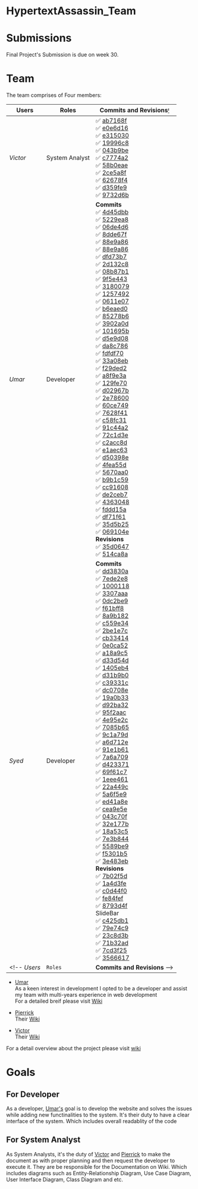 # HypertextAssassin_Team


# Submissions 
Final Project's Submission is due on week 30.

# Team

The team comprises of Four members:

Users | Roles | Commits and Revisions[ᶦ](https://github.com/DMU-CTEC2902-2022/HypertextAssassin_Team#team "Hovering will show the details")
--- | --- | ---
*Victor* | System Analyst |   ✅ [ab7168f](https://github.com/DMU-CTEC2902-2022/HypertextAssassin_Team/wiki/Home/ab7168f0c17c56bf15523f6e20012c7222c18037 "My contribution on home page") <br> ✅ [e0e6d16](https://github.com/DMU-CTEC2902-2022/HypertextAssassin_Team/wiki/Home/e0e6d16518b32fc7bb33174089a08e793c8a6a3a "My contribution on home page")  <br> ✅ [e315030](https://github.com/DMU-CTEC2902-2022/HypertextAssassin_Team/wiki/Documentations-and-Diagrams/e315030d8b38a8dd8bd7d1012aaffdefe9b41f13 "My contribution on planning diagrams")  <br> ✅ [19996c8](https://github.com/DMU-CTEC2902-2022/HypertextAssassin_Team/wiki/Documentations-and-Diagrams/19996c8d0d6553923ed2fc14effe24b2de8c48ec "My contribution on planning diagrams") <br> ✅ [043b9be](https://github.com/DMU-CTEC2902-2022/HypertextAssassin_Team/wiki/Victor-Too-Hau-An---Coordinator-role/043b9be4875d6049f9283a24b35d907162769595 "My contribution on my wiki")  <br> ✅ [c7774a2](https://github.com/DMU-CTEC2902-2022/HypertextAssassin_Team/wiki/Victor-Too-Hau-An---Coordinator-role/c7774a2d73756a8435a5c5f73be88ed9ae1f46a1 "My contribution on my wiki")  <br> ✅ [58b0eae](https://github.com/DMU-CTEC2902-2022/HypertextAssassin_Team/wiki/Victor-Too-Hau-An---Coordinator-role/58b0eae433404b4cefafb9760174684e95d28b76 "My contribution on my wiki")  <br> ✅ [2ce5a8f](https://github.com/DMU-CTEC2902-2022/HypertextAssassin_Team/wiki/Victor-Too-Hau-An---Coordinator-role/2ce5a8fee02df9d43efe90d106907364a1a7aefc "My contribution on my wiki")  <br> ✅ [62678f4](https://github.com/DMU-CTEC2902-2022/HypertextAssassin_Team/wiki/Victor-Too-Hau-An---Coordinator-role/62678f49e44630a57b8fb1c8658fa844c121fa79) <br> ✅ [d359fe9](https://github.com/DMU-CTEC2902-2022/HypertextAssassin_Team/wiki/Victor-Too-Hau-An---Coordinator-role/d359fe90659079b26527345d5f759899e6c3f8ea  "My contribution on my wiki")  <br> ✅ [9732d6b](https://github.com/DMU-CTEC2902-2022/HypertextAssassin_Team/wiki/Victor-Too-Hau-An---Coordinator-role/9732d6b60849b576a7ba1ab1bd03fec4c8a706c5 "My contribution on my wiki")
*Umar* | Developer |   **Commits**   <br>✅ [4d45dbb](https://github.com/DMU-CTEC2902-2022/HypertextAssassin_Team/commit/4d45dbbb0164b37ed7b9fd7af682c25bd0ef67d8)  <br> ✅ [5229ea8](https://github.com/DMU-CTEC2902-2022/HypertextAssassin_Team/commit/5229ea84edaad9c67f475f7bc602cb69b716096a)   <br>✅ [06de4d6](https://github.com/DMU-CTEC2902-2022/HypertextAssassin_Team/commit/06de4d6d6a989d69fd2d7687f6537745c0cfab9b)   <br>✅ [8dde67f](https://github.com/DMU-CTEC2902-2022/HypertextAssassin_Team/commit/8dde67f631027186b99c1b948704b5b05b73452a)   <br>✅ [88e9a86](https://github.com/DMU-CTEC2902-2022/HypertextAssassin_Team/commit/8dde67f631027186b99c1b948704b5b05b73452a)   <br>✅ [88e9a86](https://github.com/DMU-CTEC2902-2022/HypertextAssassin_Team/commit/88e9a86f62aec512903325d82624ee471c3c7c47)   <br>✅ [dfd73b7](https://github.com/DMU-CTEC2902-2022/HypertextAssassin_Team/commit/dfd73b71b7dc29bfb94a917a7f5d9de11c0b70cb)   <br>✅ [2d132c8](https://github.com/DMU-CTEC2902-2022/HypertextAssassin_Team/commit/2d132c8317f4178fad570745d420a00b450f6e04)   <br>✅ [08b87b1](https://github.com/DMU-CTEC2902-2022/HypertextAssassin_Team/commit/08b87b12ba32f622ba15d47c42a54282083254bd)   <br>✅ [9f5e443](https://github.com/DMU-CTEC2902-2022/HypertextAssassin_Team/commit/9f5e4433e8b0e71bcdc8e25c407969b0996aebb6)   <br>✅ [3180079](https://github.com/DMU-CTEC2902-2022/HypertextAssassin_Team/commit/3180079b390a14377d8feb3678da952b6c6accbb)   <br>✅ [1257492](https://github.com/DMU-CTEC2902-2022/HypertextAssassin_Team/commit/1257492a367ed9ec0a90f1635c9e833ec06677f8)   <br>✅ [0611e07](https://github.com/DMU-CTEC2902-2022/HypertextAssassin_Team/commit/0611e07ade66350a83a538a00bfd4fc9728aed80)   <br>✅ [b6eaed0](https://github.com/DMU-CTEC2902-2022/HypertextAssassin_Team/commit/b6eaed0e3942d77d48591efda36c568168d2c3e9)   <br>✅ [85278b6](https://github.com/DMU-CTEC2902-2022/HypertextAssassin_Team/commit/85278b68f3fa7502250edc378618926ac971eaa7)   <br>✅ [3902a0d](https://github.com/DMU-CTEC2902-2022/HypertextAssassin_Team/commit/3902a0dd2875a3337dfa3336f97296560bbd40a7)   <br>✅ [101695b](https://github.com/DMU-CTEC2902-2022/HypertextAssassin_Team/commit/101695b67b62f85ff596b110dfebfc6779802d58)   <br>✅ [d5e9d08](https://github.com/DMU-CTEC2902-2022/HypertextAssassin_Team/commit/d5e9d08fe3d9de2be02ff1a6a90f9230fe0b8b2e)   <br>✅ [da8c786](https://github.com/DMU-CTEC2902-2022/HypertextAssassin_Team/commit/da8c786d62eeb339d99e733714c3792b21e7a9b8)   <br>✅ [fdfdf70](https://github.com/DMU-CTEC2902-2022/HypertextAssassin_Team/commit/fdfdf70297623fbddbfbf1b7d713482dedf91b7c)   <br>✅ [33a08eb](https://github.com/DMU-CTEC2902-2022/HypertextAssassin_Team/commit/33a08eb2d55039d7026b391c6003c85810d00304)   <br>✅ [f29ded2](https://github.com/DMU-CTEC2902-2022/HypertextAssassin_Team/commit/f29ded2b01d3c486263eeb09f6d0f9db74fa43cb)   <br>✅ [a8f9e3a](https://github.com/DMU-CTEC2902-2022/HypertextAssassin_Team/commit/a8f9e3a2b6338d1ef7ba45bb29f22d8f2e99d093)   <br>✅ [129fe70](https://github.com/DMU-CTEC2902-2022/HypertextAssassin_Team/commit/129fe7011ec720550ebfd55a297244cf7fa8a80f)   <br>✅ [d02967b](https://github.com/DMU-CTEC2902-2022/HypertextAssassin_Team/commit/d02967baef08c64a7c673b423607d833062b6b12)   <br>✅ [2e78600](https://github.com/DMU-CTEC2902-2022/HypertextAssassin_Team/commit/2e78600c6da2e7fb0a614dee8afc2b3da7946aa7)   <br>✅ [60ce749](https://github.com/DMU-CTEC2902-2022/HypertextAssassin_Team/commit/60ce749f9057efa803ab4428c15f7aeb94c34335)   <br>✅ [7628f41](https://github.com/DMU-CTEC2902-2022/HypertextAssassin_Team/commit/7628f417697b5d5cf0f7107547299a03563d93f5)   <br>✅ [c58fc31](https://github.com/DMU-CTEC2902-2022/HypertextAssassin_Team/commit/c58fc315bfbabd6c263f94d1aba453948714d5ed)   <br>✅ [91c44a2](https://github.com/DMU-CTEC2902-2022/HypertextAssassin_Team/commit/91c44a2c8f575999f63c0b293f83080fa63d89df)   <br>✅ [72c1d3e](https://github.com/DMU-CTEC2902-2022/HypertextAssassin_Team/commit/72c1d3ed6b1eb10ca1a2319f0b3f5a6849d99808)   <br>✅ [c2acc8d](https://github.com/DMU-CTEC2902-2022/HypertextAssassin_Team/commit/c2acc8d66086b3998208d331fb034e7994c8fcec)   <br>✅ [e1aec63](https://github.com/DMU-CTEC2902-2022/HypertextAssassin_Team/commit/e1aec6386cdb060e174c7628c1c3283339636877)   <br>✅ [d50398e](https://github.com/DMU-CTEC2902-2022/HypertextAssassin_Team/commit/d50398e1ed8db19d2cb40fd350aa5d6fa1a9fdaa)   <br>✅ [4fea55d](https://github.com/DMU-CTEC2902-2022/HypertextAssassin_Team/commit/4fea55d319f2c4beb7ba81bd17947491530b251d)   <br>✅ [5670aa0](https://github.com/DMU-CTEC2902-2022/HypertextAssassin_Team/commit/5670aa01539965b4ebecc071ffb88d8468a47e72)   <br>✅ [b9b1c59](https://github.com/DMU-CTEC2902-2022/HypertextAssassin_Team/commit/b9b1c5972e53c06644bc3637748d817552d473ad)   <br>✅ [cc91608](https://github.com/DMU-CTEC2902-2022/HypertextAssassin_Team/commit/cc916086f15de3dc1a63d1031bc02b559cdf7e4a)   <br>✅ [de2ceb7](https://github.com/DMU-CTEC2902-2022/HypertextAssassin_Team/commit/de2ceb745c011dc4a33dad1b843d4998246d7deb)   <br>✅ [4363048](https://github.com/DMU-CTEC2902-2022/HypertextAssassin_Team/commit/4363048ce883839eb170aa3c97659e6badf406a8)   <br>✅ [fddd15a](https://github.com/DMU-CTEC2902-2022/HypertextAssassin_Team/commit/fddd15af80ac4aee6390b1f452eed042fc98485e)   <br>✅ [df71f61](https://github.com/DMU-CTEC2902-2022/HypertextAssassin_Team/commit/df71f6108d72658609b7f8163e6e361bd4d7d688)   <br>✅ [35d5b25](https://github.com/DMU-CTEC2902-2022/HypertextAssassin_Team/commit/35d5b2578ed0f66aedceeb2d384d2d48c2e2f3f8)   <br>✅ [069104e](https://github.com/DMU-CTEC2902-2022/HypertextAssassin_Team/commit/069104e2c8e3e26f5b88eb6cdedf6a878bc7cbb7)   <br> **Revisions**   <br>✅ [35d0647](https://github.com/DMU-CTEC2902-2022/HypertextAssassin_Team/wiki/Home/35d0647c01c675e98a6ae902a09595bb561a3d95 "My work on team's wiki")   <br>✅ [514ca8a](https://github.com/DMU-CTEC2902-2022/HypertextAssassin_Team/wiki/Umar's-Wiki/514ca8aa8841407feae9c30f1998ab34c6135c9e "My work on my own wiki")  
*Syed* | Developer |   **Commits**   <br>✅ [dd3830a](https://github.com/DMU-CTEC2902-2022/HypertextAssassin_Team/commit/dd3830a3239921d42c04cebf861e862b2fa51195) <br>✅ [7ede2e8](https://github.com/DMU-CTEC2902-2022/HypertextAssassin_Team/commit/7ede2e814d03a936e7aeaf04d19b3c721dc7d0aa)<br>✅ [1000118](https://github.com/DMU-CTEC2902-2022/HypertextAssassin_Team/commit/100011823f953fce95078f2fdb006ad106d8c553) <br>✅ [3307aaa](https://github.com/DMU-CTEC2902-2022/HypertextAssassin_Team/commit/3307aaad5e9260f71a61cd352630dbb69986431b) <br>✅ [0dc2be9](https://github.com/DMU-CTEC2902-2022/HypertextAssassin_Team/commit/0dc2be913a356927ceabe0a1af6e63f68e50f38f) <br>✅ [f61bff8](https://github.com/DMU-CTEC2902-2022/HypertextAssassin_Team/commit/f61bff8ea657d20bc19fb90903db1d7892c62029) <br>✅ [8a9b182](https://github.com/DMU-CTEC2902-2022/HypertextAssassin_Team/commit/8a9b1826b38a37853f2f632b828c5b882a901faf) <br>✅ [c559e34](https://github.com/DMU-CTEC2902-2022/HypertextAssassin_Team/commit/c559e346d31b32cba5eea51ba3ac7246d0600674) <br>✅ [2be1e7c](https://github.com/DMU-CTEC2902-2022/HypertextAssassin_Team/commit/2be1e7ca77aa8ba1420b7f8e1166e1e1d0c6d79c) <br>✅ [cb33414](https://github.com/DMU-CTEC2902-2022/HypertextAssassin_Team/commit/cb33414167be5fa2f8cf85b39672999c297b0c55) <br>✅ [0e0ca52](https://github.com/DMU-CTEC2902-2022/HypertextAssassin_Team/commit/0e0ca524d249712bb5c4931fd6d64a49f32bf304) <br>✅ [a18a9c5](https://github.com/DMU-CTEC2902-2022/HypertextAssassin_Team/commit/a18a9c5ce71a7e06f0f4f4c2eb35fb39907b552b) <br>✅ [d33d54d](https://github.com/DMU-CTEC2902-2022/HypertextAssassin_Team/commit/d33d54d5b9ce9ed3737f6aea1e9d2f507e913081) <br>✅ [1405eb4](https://github.com/DMU-CTEC2902-2022/HypertextAssassin_Team/commit/1405eb485385b0683d3d0e61f659c1e0176e1cd2) <br>✅ [d31b9b0](https://github.com/DMU-CTEC2902-2022/HypertextAssassin_Team/commit/d31b9b0e770b1966a2f4f6936d852d9c1b9a0147) <br>✅ [c39331c](https://github.com/DMU-CTEC2902-2022/HypertextAssassin_Team/commit/c39331c0f39b1368c1e7781a658dfde87c272527) <br>✅ [dc0708e](https://github.com/DMU-CTEC2902-2022/HypertextAssassin_Team/commit/dc0708efd48d5d6ba730c7c0eae0f3cd3f1b45ec) <br>✅ [19a0b33](https://github.com/DMU-CTEC2902-2022/HypertextAssassin_Team/commit/19a0b33a4177c126aec1563a2bcb7d5f7eb41e21) <br>✅ [d92ba32](https://github.com/DMU-CTEC2902-2022/HypertextAssassin_Team/commit/d92ba32026fcfbea44f131eedffb659a38e392e5) <br>✅ [95f2aac](https://github.com/DMU-CTEC2902-2022/HypertextAssassin_Team/commit/95f2aac11cf420a75537bec5d2a3815402b5060a) <br>✅ [4e95e2c](https://github.com/DMU-CTEC2902-2022/HypertextAssassin_Team/commit/4e95e2c1a0c814769a24e3d749b6a60955b64b49) <br>✅ [7085b65](https://github.com/DMU-CTEC2902-2022/HypertextAssassin_Team/commit/7085b651fe3ab140cc57314f8fee5959939c1522) <br>✅ [9c1a79d](https://github.com/DMU-CTEC2902-2022/HypertextAssassin_Team/commit/9c1a79dfd896353443a1dace8e4422214f87faee) <br>✅ [a6d712e](https://github.com/DMU-CTEC2902-2022/HypertextAssassin_Team/commit/a6d712e0220bd9ba8e55674db2706598af514dd9) <br>✅ [91e1b61](https://github.com/DMU-CTEC2902-2022/HypertextAssassin_Team/commit/91e1b61ed42b22caf41d3c389e16c57703b9b202) <br>✅ [7a6a709](https://github.com/DMU-CTEC2902-2022/HypertextAssassin_Team/commit/7a6a7094ace8ba66fcf471c41acd70cdaefde98b) <br>✅ [d423371](https://github.com/DMU-CTEC2902-2022/HypertextAssassin_Team/commit/d423371455a54db53864ac29863a7c57cd9f0247) <br>✅ [69f61c7](https://github.com/DMU-CTEC2902-2022/HypertextAssassin_Team/commit/69f61c7947338e2fec5277764c1cd97a95c5b9ca) <br>✅ [1eee461](https://github.com/DMU-CTEC2902-2022/HypertextAssassin_Team/commit/1eee461b4031166f1c11f14d9a4d2b50d96a2ccf) <br>✅ [22a449c](https://github.com/DMU-CTEC2902-2022/HypertextAssassin_Team/commit/22a449c303e5ed77a7771ed46ddf95a0d7153dba) <br>✅ [5a6f5e9](https://github.com/DMU-CTEC2902-2022/HypertextAssassin_Team/commit/5a6f5e9759d4f5286c2242066f02df2d9d812c2a) <br>✅ [ed41a8e](https://github.com/DMU-CTEC2902-2022/HypertextAssassin_Team/commit/ed41a8e6b9621a3645d87a4955bc4db2ffd039ec) <br>✅ [cea9e5e](https://github.com/DMU-CTEC2902-2022/HypertextAssassin_Team/commit/cea9e5ee444c072096f7788d753935b74a1f571e) <br>✅ [043c70f](https://github.com/DMU-CTEC2902-2022/HypertextAssassin_Team/commit/043c70fdc0b14e09857ae7f9fb908b507eb6832c) <br>✅ [32e177b](https://github.com/DMU-CTEC2902-2022/HypertextAssassin_Team/commit/32e177b8b892ebb7fad6a9ab5fcb460a78f7e41b) <br>✅ [18a53c5](https://github.com/DMU-CTEC2902-2022/HypertextAssassin_Team/commit/18a53c53daafc91546b1880a9c6688672efe58e0) <br>✅ [7e3b844](https://github.com/DMU-CTEC2902-2022/HypertextAssassin_Team/commit/7e3b844e1652fbc7955ace4b4f957c112825d981) <br>✅ [5589be9](https://github.com/DMU-CTEC2902-2022/HypertextAssassin_Team/commit/5589be9d9996af1faf14776f9b5dc891e6fd11b1) <br>✅ [f5301b5](https://github.com/DMU-CTEC2902-2022/HypertextAssassin_Team/commit/f5301b57d0fae8cf688b08e4b369318bc1cac872) <br>✅ [3e483eb](https://github.com/DMU-CTEC2902-2022/HypertextAssassin_Team/commit/3e483ebb0712b7315986dcde94ec3d88758e0bb3) <br> **Revisions**<br>✅ [7b02f5d](https://github.com/DMU-CTEC2902-2022/HypertextAssassin_Team/wiki/Team-Protocols/7b02f5d38c92882dc9aa0f98fda7f4b00a666420) <br>✅ [1a4d3fe](https://github.com/DMU-CTEC2902-2022/HypertextAssassin_Team/wiki/Documentations-and-Diagrams/1a4d3fea117ecec73ec6a585b4424ccd0ea2808d)  <br>✅ [c0d44f0](https://github.com/DMU-CTEC2902-2022/HypertextAssassin_Team/wiki/Syed's-Wiki/c0d44f01ce187f7f911aa940b5173bcc0996d713) <br>✅ [fe84fef](https://github.com/DMU-CTEC2902-2022/HypertextAssassin_Team/wiki/Test-Module/fe84fef937c1774304e7398aa99faabac344a997) <br>✅ [8793d4f](https://github.com/DMU-CTEC2902-2022/HypertextAssassin_Team/wiki/TestStaff/8793d4f337e63eded6c2240613c8559a53a64af9)<br> SlideBar <br>✅ [c425db1](https://github.com/DMU-CTEC2902-2022/HypertextAssassin_Team/wiki/_Sidebar/c425db158ed2c0fc83278547213e3960e4a104c4) <br>✅ [79e74c9](https://github.com/DMU-CTEC2902-2022/HypertextAssassin_Team/wiki/_Sidebar/79e74c9b1db468ba1e614aac579ed0b9fd7672d8) <br>✅ [23c8d3b](https://github.com/DMU-CTEC2902-2022/HypertextAssassin_Team/wiki/_Sidebar/23c8d3bc4e1693113503a5c1dd6df3df3cc9c36e) <br>✅ [71b32ad](https://github.com/DMU-CTEC2902-2022/HypertextAssassin_Team/wiki/_Sidebar/71b32ada1fff8ccfb53063d047727e35519149a1) <br>✅ [7cd3f25](https://github.com/DMU-CTEC2902-2022/HypertextAssassin_Team/wiki/_Sidebar/7cd3f25fb28b5673041a2353d85b5f98233f9b48) <br>✅ [3566617](https://github.com/DMU-CTEC2902-2022/HypertextAssassin_Team/wiki/_Sidebar/3566617a4f9020fa63e6677e9e09a11299c5193b)
<!-- *Users* | `Roles` | **Commits and Revisions** -->





* [Umar](https://github.com/itsumarsoomro)<br>
As a keen interest in development I opted to be a developer and assist my team with multi-years experience in web development  
For a detailed breif please visit [Wiki](https://github.com/DMU-CTEC2902-2022/HypertextAssassin_Team/wiki/Umar's-Wiki)

* [Pierrick](https://github.com/Riick91) <br>
Their [Wiki](https://github.com/DMU-CTEC2902-2022/HypertextAssassin_Team/wiki/Pierrick-Njiki-An-Coordinator-role)

* [Victor](https://github.com/VictorTooHauAn) <br>
Their [Wiki](https://github.com/DMU-CTEC2902-2022/HypertextAssassin_Team/wiki/Victor-Too-Hau-An---Coordinator-role)


For a detail overview about the project please visit [wiki](https://github.com/DMU-CTEC2902-2022/HypertextAssassin_Team/wiki)



# Goals

## For Developer

As a developer, [Umar's](https://github.com/itsumarsoomro) goal is to develop the website and solves the issues while adding new functinalities to the system. It's their duty to have a clear interface of the system. Which includes overall readablity of the code

## For System Analyst

As System Analysts, it's the duty of [Victor](https://github.com/VictorTooHauAn) and [Pierrick](https://github.com/Riick91) to make the document as with proper planning and then request the developer to execute it. They are be responsible for the Documentation on Wiki. Which includes diagrams such as Entity-Relationship Diagram, Use Case Diagram, User Interface Diagram, Class Diagram and etc.


